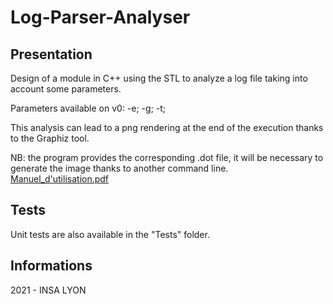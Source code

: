# Log-Parser-Analyser

## Presentation
Design of a module in C++ using the STL to analyze a log file taking into account some parameters.

Parameters available on v0: -e; -g; -t;


This analysis can lead to a png rendering at the end of the execution thanks to the Graphiz tool.


NB: the program provides the corresponding .dot file, it will be necessary to generate the image thanks to another command line. 
[Manuel_d'utilisation.pdf](https://github.com/abou961/Log-Parser-Analyser/files/8118725/Manuel_d.utilisation.pdf)

## Tests
Unit tests are also available in the "Tests" folder.

## Informations
2021 - INSA LYON
